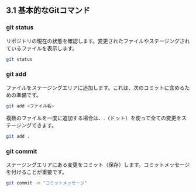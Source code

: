 ## 3.1 基本的なGitコマンド

### git status
リポジトリの現在の状態を確認します。変更されたファイルやステージングされているファイルを表示します。
```bash
git status
```

### git add
ファイルをステージングエリアに追加します。これは、次のコミットに含めるための準備です。
```bash
git add <ファイル名>
```

複数のファイルを一度に追加する場合は、.（ドット）を使って全ての変更をステージングできます。
```bash
git add .
```
### git commit
ステージングエリアにある変更をコミット（保存）します。コミットメッセージを付けることが重要です。
```bash
git commit -m "コミットメッセージ"
```
